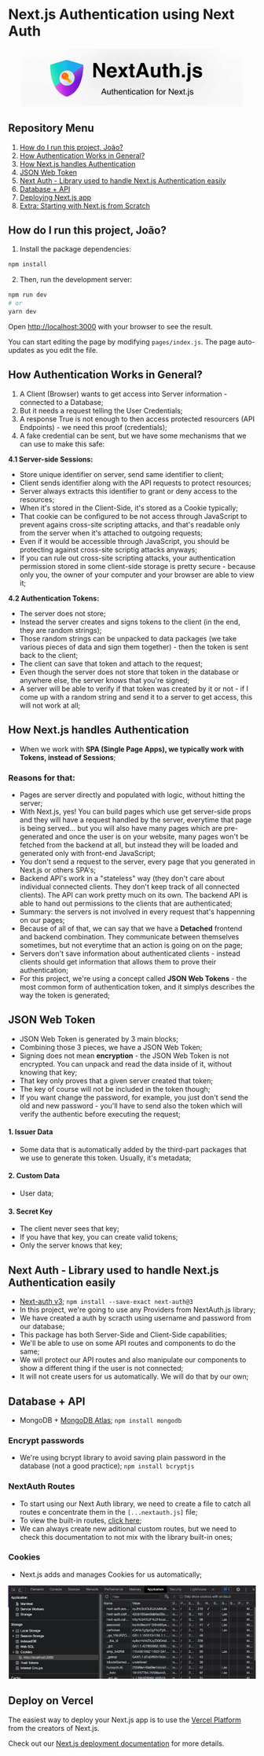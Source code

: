 # Next.js Authentication using Next Auth

<div align="center">
  <img src="https://raw.githubusercontent.com/joaolessab/next.js-authentication/main/repo-media/logo.png" width="450">
</div>

## Repository Menu
1. [How do I run this project, João?](https://github.com/joaolessab/next.js#how-do-i-run-these-projects-jo%C3%A3o)
2. [How Authentication Works in General?](https://github.com/joaolessab/next.js-authentication/edit/main/README.md#how-authentication-works-in-general)
3. [How Next.js handles Authentication](https://github.com/joaolessab/next.js-authentication/edit/main/README.md#how-nextjs-handles-authentication)
4. [JSON Web Token](https://github.com/joaolessab/next.js-authentication/edit/main/README.md#json-web-token)
5. [Next Auth - Library used to handle Next.js Authentication easily](https://github.com/joaolessab/next.js-authentication/edit/main/README.md#next-auth---library-used-to-handle-nextjs-authentication-easily)
6. [Database + API](https://github.com/joaolessab/next.js-authentication/edit/main/README.md#database--api)
7. [Deploying Next.js app](https://github.com/joaolessab/next.js#deploying-nextjs-app)
8. [Extra: Starting with Next.js from Scratch](https://github.com/joaolessab/next.js-authentication)

## How do I run this project, João?
1. Install the package dependencies:
```bash
npm install
```

2. Then, run the development server:
```bash
npm run dev
# or
yarn dev
```

Open [http://localhost:3000](http://localhost:3000) with your browser to see the result.

You can start editing the page by modifying `pages/index.js`. The page auto-updates as you edit the file.

## How Authentication Works in General?
1. A Client (Browser) wants to get access into Server information - connected to a Database;
2. But it needs a request telling the User Credentials;
3. A response True is not enough to then access protected resourcers (API Endpoints) - we need this proof (credentials);
4. A fake credential can be sent, but we have some mechanisms that we can use to make this safe:

<b>4.1 Server-side Sessions:</b>
- Store unique identifier on server, send same identifier to client;
- Client sends identifier along with the API requests to protect resources;
- Server always extracts this identifier to grant or deny access to the resources;
- When it's stored in the Client-Side, it's stored as a Cookie typically;
- That cookie can be configured to be not access through JavaScript to prevent agains cross-site scripting attacks, and that's readable only from the server when it's attached to outgoing requests;
- Even if it would be accessible through JavaScript, you should be protecting against cross-site scriptig attacks anyways;
- If you can rule out cross-site scripting attacks, your authentication permission stored in some client-side storage is pretty secure - because only you, the owner of your computer and your browser are able to view it;

<b>4.2 Authentication Tokens:</b>
- The server does not store;
- Instead the server creates and signs tokens to the client (in the end, they are random strings);
- Those random strings can be unpacked to data packages (we take various pieces of data and sign them together) - then the token is sent back to the client;
- The client can save that token and attach to the request;
- Even though the server does not store that token in the database or anywhere else, the server knows that you're signed;
- A server will be able to verify if that token was created by it or not - if I come up with a random string and send it to a server to get access, this will not work at all;

## How Next.js handles Authentication
- When we work with **SPA (Single Page Apps), we typically work with Tokens, instead of Sessions**; 
### Reasons for that:
- Pages are server directly and populated with logic, without hitting the server;
- With Next.js, yes! You can build pages which use get server-side props and they will have a request handled by the server, everytime that page is being served... but you will also have many pages which are pre-generated and once the user is on your website, many pages won't be fetched from the backend at all, but instead they will be loaded and generated only with front-end JavaScript;
- You don't send a request to the server, every page that you generated in Next.js or others SPA's;
- Backend API's work in a "stateless" way (they don't care about individual connected clients. They don't keep track of all connected clients). The API can work pretty much on its own. The backend API is able to hand out permissions to the clients that are authenticated;
- Summary: the servers is not involved in every request that's happenning on our pages;
- Because of all of that, we can say that we have a **Detached** frontend and backend combination. They communicate between themselves sometimes, but not everytime that an action is going on on the page;
- Servers don't save information about authenticated clients - instead clients should get information that allows them to prove their authentication;
- For this project, we're using a concept called **JSON Web Tokens** - the most common form of authentication token, and it simplys describes the way the token is generated;

## JSON Web Token
- JSON Web Token is generated by 3 main blocks;
- Combining those 3 pieces, we have a JSON Web Token;
- Signing does not mean **encryption** - the JSON Web Token is not encrypted. You can unpack and read the data inside of it, without knowing that key;
- That key only proves that a given server created that token;
- The key of course will not be included in the token though;
- If you want change the password, for example, you just don't send the old and new password - you'll have to send also the token which will verify the authentic before executing the request;

#### 1. Issuer Data
- Some data that is automatically added by the third-part packages that we use to generate this token. Usually, it's metadata;

#### 2. Custom Data
- User data;

#### 3. Secret Key
- The client never sees that key;
- If you have that key, you can create valid tokens;
- Only the server knows that key;

## Next Auth - Library used to handle Next.js Authentication easily
- [Next-auth v3](https://next-auth.js.org/v3/getting-started/introduction);
`npm install --save-exact next-auth@3`
- In this project, we're going to use any Providers from NextAuth.js library;
- We have created a auth by scracth using username and password from our database;
- This package has both Server-Side and Client-Side capabilities;
- We'll be able to use on some API routes and components to do the same;
- We will protect our API routes and also manipulate our components to show a different thing if the user is not connected;
- It will not create users for us automatically. We will do that by our own;

## Database + API
- MongoDB + [MongoDB Atlas](https://www.mongodb.com/cloud/atlas/lp/try2);
`npm install mongodb`

### Encrypt passwords
- We're using bcrypt library to avoid saving plain password in the database (not a good practice);
`npm install bcryptjs`

### NextAuth Routes
- To start using our Next Auth library, we need to create a file to catch all routes e concentrate them in the `[...nextauth.js]` file;
- To view the built-in routes, [click here](https://next-auth.js.org/v3/getting-started/rest-api);
- We can always create new aditional custom routes, but we need to check this documentation to not mix with the library built-in ones;

### Cookies
- Next.js adds and manages Cookies for us automatically;
<img src="https://raw.githubusercontent.com/joaolessab/next.js-authentication/main/repo-media/screenshot_1.png">

## Deploy on Vercel

The easiest way to deploy your Next.js app is to use the [Vercel Platform](https://vercel.com/new?utm_medium=default-template&filter=next.js&utm_source=create-next-app&utm_campaign=create-next-app-readme) from the creators of Next.js.

Check out our [Next.js deployment documentation](https://nextjs.org/docs/deployment) for more details.